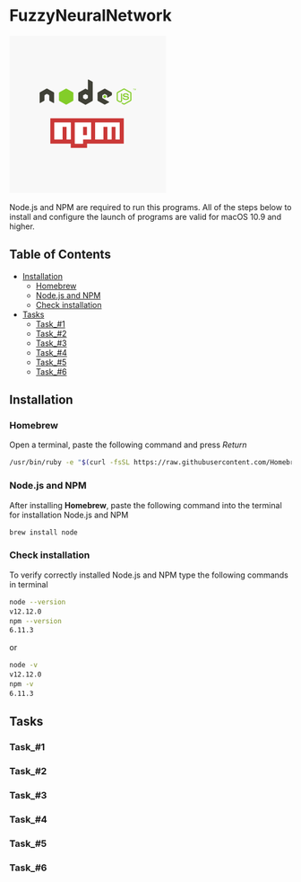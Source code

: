 # FuzzyNeuralNetwork

![NPM](/Images/logo.png)

Node.js and NPM are required to run this programs.
All of the steps below to install and configure the launch of programs are valid for macOS 10.9 and higher.


## Table of Contents

* [Installation](#installation)
  * [Homebrew](#homebrew)
  * [Node.js and NPM](#nodejs-and-npm)
  * [Check installation](#check-installation)
* [Tasks](#tasks)
  * [Task_#1](#task_1)
  * [Task_#2](#task_2)
  * [Task_#3](#task_3)
  * [Task_#4](#task_4)
  * [Task_#5](#task_5)
  * [Task_#6](#task_6)


## Installation

### Homebrew

Open a terminal, paste the following command and press *Return*

```bash
/usr/bin/ruby -e "$(curl -fsSL https://raw.githubusercontent.com/Homebrew/install/master/install)"
```

### Node.js and NPM

After installing **Homebrew**, paste the following command into the terminal for installation Node.js and NPM

```bash
brew install node
```

### Check installation

To verify correctly installed Node.js and NPM type the following commands in terminal

```bash
node --version
v12.12.0
npm --version
6.11.3
```
or
```bash
node -v
v12.12.0
npm -v
6.11.3
```


## Tasks

### Task_#1

### Task_#2

### Task_#3

### Task_#4

### Task_#5

### Task_#6

